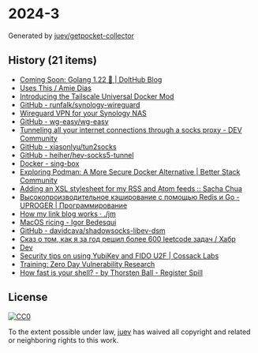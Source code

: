 # 2024-3

Generated by [juev/getpocket-collector](https://github.com/juev/getpocket-collector)

## History (21 items)

- [Coming Soon: Golang 1.22 🚀 | DoltHub Blog](https://www.dolthub.com/blog/2024-01-12-golang-1-22rc/)
- [Uses This / Amie Dias](https://usesthis.com/interviews/amie.dias/)
- [Introducing the Tailscale Universal Docker Mod](https://tailscale.dev/blog/docker-mod-tailscale)
- [GitHub - runfalk/synology-wireguard](https://github.com/runfalk/synology-wireguard)
- [Wireguard VPN for your Synology NAS](https://blackvoid.club/wireguard-vpn-for-your-synology-nas)
- [GitHub - wg-easy/wg-easy](https://github.com/wg-easy/wg-easy)
- [Tunneling all your internet connections through a socks proxy - DEV Community](https://dev.to/jadolg/tunneling-all-your-internet-connections-through-a-socks-proxy-4f5i)
- [GitHub - xjasonlyu/tun2socks](https://github.com/xjasonlyu/tun2socks)
- [GitHub - heiher/hev-socks5-tunnel](https://github.com/heiher/hev-socks5-tunnel)
- [Docker - sing-box](https://sing-box.sagernet.org/installation/docker/)
- [Exploring Podman: A More Secure Docker Alternative | Better Stack Community](https://betterstack.com/community/guides/scaling-docker/podman-vs-docker/)
- [Adding an XSL stylesheet for my RSS and Atom feeds :: Sacha Chua](https://sachachua.com/blog/2024/01/xml-stylesheet-for-my-feed/)
- [Высокопроизводительное кэширование с помощью Redis и Go - UPROGER | Программирование](https://uproger.com/vysokoproizvoditelnoe-keshirovanie-s-pomoshhyu-redis-i-go/)
- [How my link blog works · ./jm](https://justinmiller.io/posts/2024/01/11/link-blog/)
- [MacOS ricing - Igor Bedesqui](https://www.igorbedesqui.com/writing/macos-rice)
- [GitHub - davidcava/shadowsocks-libev-dsm](https://github.com/davidcava/shadowsocks-libev-dsm)
- [Сказ о том, как я за год решил более 600 leetcode задач / Хабр](https://habr.com/ru/articles/786184/)
- [Dev](http://yet-another-dev-blog.me/content/pages/blog/cli.html)
- [Security tips on using YubiKey and FIDO U2F | Cossack Labs](https://www.cossacklabs.com/blog/security-tips-on-using-fido-u2f-and-yubikey/)
- [Training: Zero Day Vulnerability Research](https://zerodayengineering.com/training/universal-vulnerability-research.html)
- [How fast is your shell? - by Thorsten Ball - Register Spill](https://registerspill.thorstenball.com/p/how-fast-is-your-shell)

## License

[![CC0](https://mirrors.creativecommons.org/presskit/buttons/88x31/svg/cc-zero.svg)](https://creativecommons.org/publicdomain/zero/1.0/)

To the extent possible under law, [juev](https://github.com/juev) has waived all copyright and related or neighboring rights to this work.
